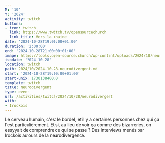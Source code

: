 ```yaml
---
M: '10'
Y: '2024'
activity: twitch
buttons:
- icon: twitch
  link: https://www.twitch.tv/opensourcechurch
  link_title: Vers la chaine
date: '2024-10-28T19:00:00+01:00'
duration: '2:00:00'
end: '2024-10-28T21:00:00+01:00'
image: https://tools.open-source.church/wp-content/uploads/2024/10/neurodivergent_square.jpg
isodate: '2024-10-28'
location: twitch
path: 2024/10/2024-10-28-neurodivergent.md
start: '2024-10-28T19:00:00+01:00'
start-unix: 1730138400.0
template: twitch
title: Neurodivergent
type: event
url: /activities/twitch/2024/10/28/neurodivergent
with:
- Irockois
---
```

Le cerveau humain, c'est le bordel, et il y a certaines personnes chez qui ça l'est particulièrement. Et si, au lieu de voir ça comme des bizarreries, on essyyait de comprendre ce qui se passe ? Des interviews menés par Irockois autours de la neurodivergence.
